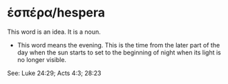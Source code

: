 # ἑσπέρα/hespera
This word is an idea. It is a noun.

* This word means the evening. This is the time from the later part of the day when the sun starts to set to the beginning of night when its light is no longer visible.

See: Luke 24:29; Acts 4:3; 28:23
